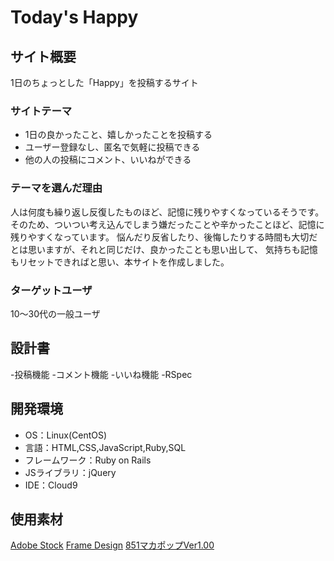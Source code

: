 # Today's Happy

## サイト概要
1日のちょっとした「Happy」を投稿するサイト

### サイトテーマ
* 1日の良かったこと、嬉しかったことを投稿する
* ユーザー登録なし、匿名で気軽に投稿できる
* 他の人の投稿にコメント、いいねができる

### テーマを選んだ理由
人は何度も繰り返し反復したものほど、記憶に残りやすくなっているそうです。
そのため、ついつい考え込んでしまう嫌だったことや辛かったことほど、記憶に残りやすくなっています。
悩んだり反省したり、後悔したりする時間も大切だとは思いますが、それと同じだけ、良かったことも思い出して、
気持ちも記憶もリセットできればと思い、本サイトを作成しました。

### ターゲットユーザ
10～30代の一般ユーザ

## 設計書
-投稿機能
-コメント機能
-いいね機能
-RSpec

## 開発環境
* OS：Linux(CentOS)
* 言語：HTML,CSS,JavaScript,Ruby,SQL
* フレームワーク：Ruby on Rails
* JSライブラリ：jQuery
* IDE：Cloud9

## 使用素材
[Adobe Stock](https://stock.adobe.com/jp/)
[Frame Design](https://frames-design.com/)
[851マカポップVer1.00](http://pm85122.onamae.jp/851mkpop.html)